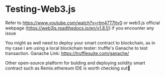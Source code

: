 # Testing-Web3.js 
Refer to https://www.youtube.com/watch?v=rtm47T7Ity0 or web3.js official webpage (https://web3js.readthedocs.io/en/v1.8.1/) if you encounter any issue

You might as well need to deploy your smart contract to blockchain, as in my case I am using a local blockchain tester: truffle's Ganache to test transaction.
Ganache Link: https://trufflesuite.com/ganache/

Other open-source platform for bulding and deploying solidity smart contract such as Remix.ethereum IDE is worth checking out🙌
